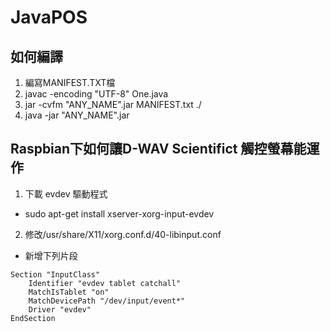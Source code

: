 # JavaPOS 

## 如何編譯
1. 編寫MANIFEST.TXT檔	
2. javac -encoding "UTF-8" One.java
3. jar -cvfm "ANY_NAME".jar MANIFEST.txt ./
4. java -jar "ANY_NAME".jar

## Raspbian下如何讓D-WAV Scientifict 觸控螢幕能運作
1. 下載 evdev 驅動程式
* sudo apt-get install xserver-xorg-input-evdev
2. 修改/usr/share/X11/xorg.conf.d/40-libinput.conf
* 新增下列片段
```
Section "InputClass"
    Identifier "evdev tablet catchall"
    MatchIsTablet "on"
    MatchDevicePath "/dev/input/event*"
    Driver "evdev"
EndSection
```
		

